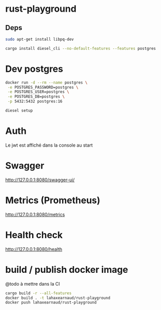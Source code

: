 # rust-playground

## Deps

```bash
sudo apt-get install libpq-dev
```

```bash
cargo install diesel_cli --no-default-features --features postgres
```

# Dev postgres

```bash
docker run -d --rm --name postgres \
 -e POSTGRES_PASSWORD=postgres \
 -e POSTGRES_USER=postgres \
 -e POSTGRES_DB=postgres \
 -p 5432:5432 postgres:16
 ```

 ```bash
diesel setup
```

# Auth

Le jwt est affiché dans la console au start

# Swagger

http://127.0.0.1:8080/swagger-ui/

# Metrics (Prometheus)

http://127.0.0.1:8080/metrics


# Health check

http://127.0.0.1:8080/health

# build / publish docker image

@todo à mettre dans la CI

```bash
cargo build -r --all-features
docker build . -t lahaxearnaud/rust-playground
docker push lahaxearnaud/rust-playground
```